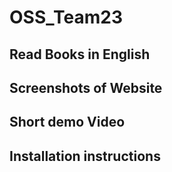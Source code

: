 # OSS_Team23  
## Read Books in English  
## Screenshots of Website  
## Short demo Video  
## Installation instructions  